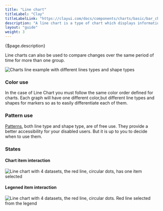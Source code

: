 ```yaml
---
title: "Line chart"
titleLabel: "Clay"
titleLabelLink: "https://clayui.com/docs/components/charts/basic/bar_chart.html"
description: "A line chart is a type of chart which displays information as a series of data points called 'markers' connected by straight line segments.The measurement points are ordered (typically by their x-axis value) and joined with straight line segments. A line chart is often used to visualize a trend in data over intervals of time – a time series – thus the line is often drawn chronologically."
layout: "guide"
weight: 3
---
```


<div class="page-description">{$page.description}</div>

Line charts can also be used to compare changes over the same period of time for more than one group.

![Charts line example with different lines types and shape types](../../../images/ChartLineAndShapeExample1.png)

### Color use

In the case of Line Chart you must follow the same color order defined for charts. Each graph will have one different color,but different line types and shapes for markers so as to easily differentiate each of them.

### Pattern use

[Patterns](./charts.html), both line type and shape type, are of free use. They provide a better accessibility for your disabled users. But it is up to you to decide when to use them.

### States

#### Chart item interaction
![Line chart with 4 datasets, the red line, circular dots, has one item selected](../../../images/ChartLineItemSel.png)

#### Legened item interaction
![Line chart with 4 datasets, the red line, circular dots. Red line selected from the legend](../../../images/ChartLineLegendSel.png)

